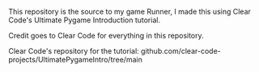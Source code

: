 This repository is the source to my game Runner, I made this using Clear Code's Ultimate Pygame Introduction tutorial.

Credit goes to Clear Code for everything in this repository.


Clear Code's repository for the tutorial: github.com/clear-code-projects/UltimatePygameIntro/tree/main

